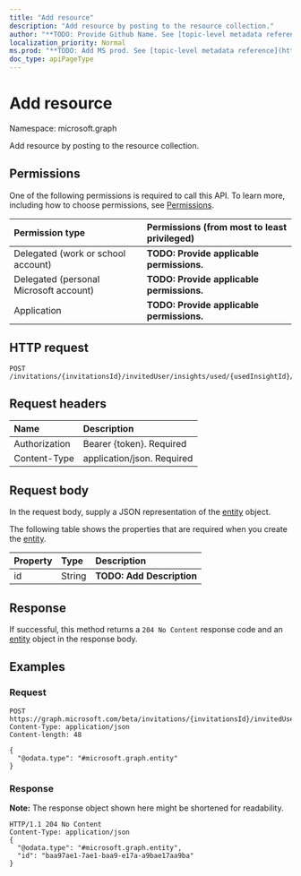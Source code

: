 ```yaml
---
title: "Add resource"
description: "Add resource by posting to the resource collection."
author: "**TODO: Provide Github Name. See [topic-level metadata reference](https://msgo.azurewebsites.net/add/document/guidelines/metadata.html#topic-level-metadata)**"
localization_priority: Normal
ms.prod: "**TODO: Add MS prod. See [topic-level metadata reference](https://msgo.azurewebsites.net/add/document/guidelines/metadata.html#topic-level-metadata)**"
doc_type: apiPageType
---
```


# Add resource

Namespace: microsoft.graph

Add resource by posting to the resource collection.

## Permissions
One of the following permissions is required to call this API. To learn more, including how to choose permissions, see [Permissions](/concepts/permissions-reference.md).

|Permission type|Permissions (from most to least privileged)|
|:---|:---|
|Delegated (work or school account)|**TODO: Provide applicable permissions.**|
|Delegated (personal Microsoft account)|**TODO: Provide applicable permissions.**|
|Application|**TODO: Provide applicable permissions.**|

## HTTP request
<!-- {
  "blockType": "ignored"
}
-->
``` http
POST /invitations/{invitationsId}/invitedUser/insights/used/{usedInsightId}/resource/$ref
```

## Request headers
|Name|Description|
|:---|:---|
|Authorization|Bearer {token}. Required|
|Content-Type|application/json. Required|

## Request body
In the request body, supply a JSON representation of the [entity](../resources/entity.md) object.

The following table shows the properties that are required when you create the [entity](../resources/entity.md).

|Property|Type|Description|
|:---|:---|:---|
|id|String|**TODO: Add Description**|



## Response
If successful, this method returns a `204 No Content` response code and an [entity](../resources/entity.md) object in the response body.

## Examples

### Request
<!-- {
  "blockType": "request",
  "name": "create_entity_from_"
}
-->
``` http
POST https://graph.microsoft.com/beta/invitations/{invitationsId}/invitedUser/insights/used/{usedInsightId}/resource/$ref
Content-Type: application/json
Content-length: 48

{
  "@odata.type": "#microsoft.graph.entity"
}
```

### Response
**Note:** The response object shown here might be shortened for readability.
<!-- {
  "blockType": "response",
  "truncated": true,
  "@odata.type": "microsoft.graph.entity"
}
-->
``` http
HTTP/1.1 204 No Content
Content-Type: application/json
{
  "@odata.type": "#microsoft.graph.entity",
  "id": "baa97ae1-7ae1-baa9-e17a-a9bae17aa9ba"
}
```

